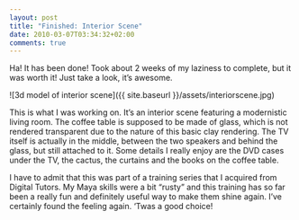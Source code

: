 ```yaml
---
layout: post
title: "Finished: Interior Scene"
date: 2010-03-07T03:34:32+02:00
comments: true
---
```


Ha! It has been done! Took about 2 weeks of my laziness to complete, but it was worth it! Just take a look, it’s awesome.

![3d model of interior scene]({{ site.baseurl }}/assets/interiorscene.jpg)

This is what I was working on. It’s an interior scene featuring a modernistic living room. The coffee table is supposed to be made of glass, which is not rendered transparent due to the nature of this basic clay rendering. The TV itself is actually in the middle, between the two speakers and behind the glass, but still attached to it. Some details I really enjoy are the DVD cases under the TV, the cactus, the curtains and the books on the coffee table.

I have to admit that this was part of a training series that I acquired from Digital Tutors. My Maya skills were a bit “rusty” and this training has so far been a really fun and definitely useful way to make them shine again. I’ve certainly found the feeling again. ‘Twas a good choice!
